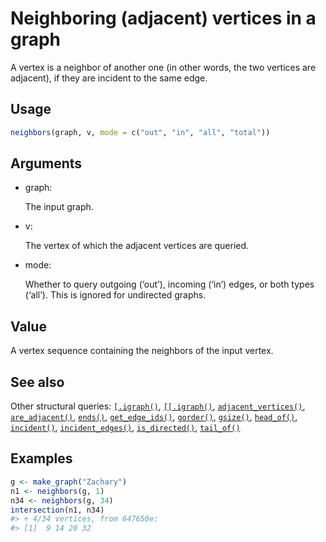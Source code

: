 # Neighboring (adjacent) vertices in a graph

A vertex is a neighbor of another one (in other words, the two vertices
are adjacent), if they are incident to the same edge.

## Usage

``` r
neighbors(graph, v, mode = c("out", "in", "all", "total"))
```

## Arguments

- graph:

  The input graph.

- v:

  The vertex of which the adjacent vertices are queried.

- mode:

  Whether to query outgoing (‘out’), incoming (‘in’) edges, or both
  types (‘all’). This is ignored for undirected graphs.

## Value

A vertex sequence containing the neighbors of the input vertex.

## See also

Other structural queries:
[`[.igraph()`](https://r.igraph.org/reference/sub-.igraph.md),
[`[[.igraph()`](https://r.igraph.org/reference/sub-sub-.igraph.md),
[`adjacent_vertices()`](https://r.igraph.org/reference/adjacent_vertices.md),
[`are_adjacent()`](https://r.igraph.org/reference/are_adjacent.md),
[`ends()`](https://r.igraph.org/reference/ends.md),
[`get_edge_ids()`](https://r.igraph.org/reference/get_edge_ids.md),
[`gorder()`](https://r.igraph.org/reference/gorder.md),
[`gsize()`](https://r.igraph.org/reference/gsize.md),
[`head_of()`](https://r.igraph.org/reference/head_of.md),
[`incident()`](https://r.igraph.org/reference/incident.md),
[`incident_edges()`](https://r.igraph.org/reference/incident_edges.md),
[`is_directed()`](https://r.igraph.org/reference/is_directed.md),
[`tail_of()`](https://r.igraph.org/reference/tail_of.md)

## Examples

``` r
g <- make_graph("Zachary")
n1 <- neighbors(g, 1)
n34 <- neighbors(g, 34)
intersection(n1, n34)
#> + 4/34 vertices, from 647650e:
#> [1]  9 14 20 32
```
